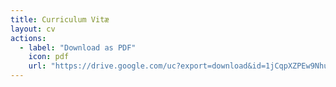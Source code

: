 ```yaml
---
title: Curriculum Vitæ
layout: cv
actions:
  - label: "Download as PDF"
    icon: pdf
    url: "https://drive.google.com/uc?export=download&id=1jCqpXZPEw9Nhu1KUvsTfix0onFQg6uuG"
---
```

